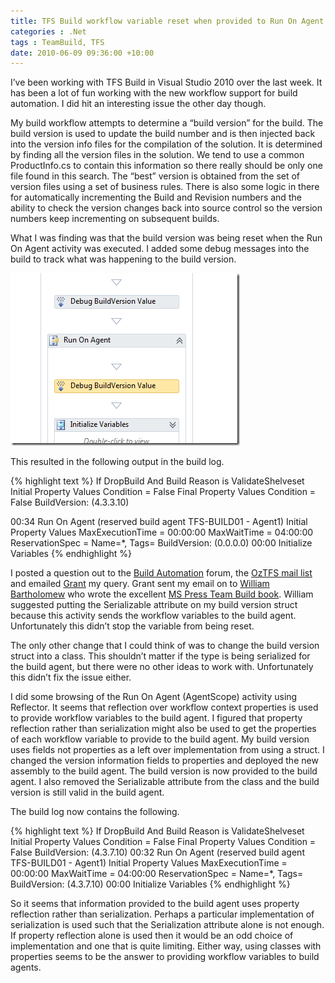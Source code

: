 ```yaml
---
title: TFS Build workflow variable reset when provided to Run On Agent
categories : .Net
tags : TeamBuild, TFS
date: 2010-06-09 09:36:00 +10:00
---
```


I’ve been working with TFS Build in Visual Studio 2010 over the last week. It has been a lot of fun working with the new workflow support for build automation. I did hit an interesting issue the other day though.

My build workflow attempts to determine a “build version” for the build. The build version is used to update the build number and is then injected back into the version info files for the compilation of the solution. It is determined by finding all the version files in the solution. We tend to use a common ProductInfo.cs to contain this information so there really should be only one file found in this search. The “best” version is obtained from the set of version files using a set of business rules. There is also some logic in there for automatically incrementing the Build and Revision numbers and the ability to check the version changes back into source control so the version numbers keep incrementing on subsequent builds.

What I was finding was that the build version was being reset when the Run On Agent activity was executed. I added some debug messages into the build to track what was happening to the build version.

![image][0]

This resulted in the following output in the build log.

{% highlight text %}
If DropBuild And Build Reason is ValidateShelveset
Initial Property Values
Condition = False
Final Property Values
Condition = False
BuildVersion: (4.3.3.10)

00:34
Run On Agent (reserved build agent TFS-BUILD01 - Agent1)
Initial Property Values
MaxExecutionTime = 00:00:00
MaxWaitTime = 04:00:00
ReservationSpec = Name=*, Tags=
BuildVersion: (0.0.0.0)
00:00
Initialize Variables
{% endhighlight %}

I posted a question out to the [Build Automation][1] forum, the [OzTFS mail list][2] and emailed [Grant][3] my query. Grant sent my email on to [William Bartholomew][4] who wrote the excellent [MS Press Team Build book][5]. William suggested putting the Serializable attribute on my build version struct because this activity sends the workflow variables to the build agent. Unfortunately this didn’t stop the variable from being reset.

The only other change that I could think of was to change the build version struct into a class. This shouldn’t matter if the type is being serialized for the build agent, but there were no other ideas to work with. Unfortunately this didn’t fix the issue either.

I did some browsing of the Run On Agent (AgentScope) activity using Reflector. It seems that reflection over workflow context properties is used to provide workflow variables to the build agent. I figured that property reflection rather than serialization might also be used to get the properties of each workflow variable to provide to the build agent. My build version uses fields not properties as a left over implementation from using a struct. I changed the version information fields to properties and deployed the new assembly to the build agent. The build version is now provided to the build agent. I also removed the Serializable attribute from the class and the build version is still valid in the build agent.

The build log now contains the following.

{% highlight text %}
If DropBuild And Build Reason is ValidateShelveset
Initial Property Values
Condition = False
Final Property Values
Condition = False
BuildVersion: (4.3.7.10)
00:32
Run On Agent (reserved build agent TFS-BUILD01 - Agent1)
Initial Property Values
MaxExecutionTime = 00:00:00
MaxWaitTime = 04:00:00
ReservationSpec = Name=*, Tags=
BuildVersion: (4.3.7.10)
00:00
Initialize Variables
{% endhighlight %}

So it seems that information provided to the build agent uses property reflection rather than serialization. Perhaps a particular implementation of serialization is used such that the Serialization attribute alone is not enough. If property reflection alone is used then it would be an odd choice of implementation and one that is quite limiting. Either way, using classes with properties seems to be the answer to providing workflow variables to build agents.

[0]: /files/image_11.png
[1]: http://social.msdn.microsoft.com/Forums/en-US/tfsbuild/thread/e2e30422-19e8-4868-81a8-fe878860f685/
[2]: http://oztfs.com/
[3]: http://blogs.msdn.com/b/granth/
[4]: http://blogs.msdn.com/b/willbar/
[5]: http://www.microsoft.com/learning/en/us/book.aspx?ID=12999&amp;locale=en-us